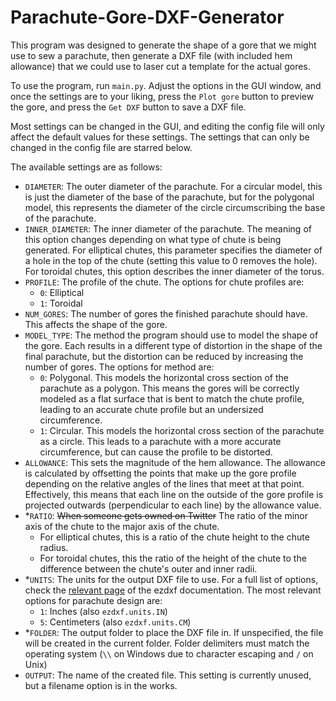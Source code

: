# Parachute-Gore-DXF-Generator

This program was designed to generate the shape of a gore that we might use to sew a parachute, then generate a DXF file (with included hem allowance) that we could use to laser cut a template for the actual gores.

To use the program, run `main.py`. Adjust the options in the GUI window, and once the settings are to your liking, press the `Plot gore` button to preview the gore, and press the `Get DXF` button to save a DXF file.

Most settings can be changed in the GUI, and editing the config file will only affect the default values for these settings. The settings that can only be changed in the config file are starred below.

The available settings are as follows:

- `DIAMETER`: The outer diameter of the parachute. For a circular model, this is just the diameter of the base of the parachute, but for the polygonal model, this represents the diameter of the circle circumscribing the base of the parachute.
- `INNER_DIAMETER`: The inner diameter of the parachute. The meaning of this option changes depending on what type of chute is being generated. For elliptical chutes, this parameter specifies the diameter of a hole in the top of the chute (setting this value to 0 removes the hole). For toroidal chutes, this option describes the inner diameter of the torus.
- `PROFILE`: The profile of the chute. The options for chute profiles are:
    - `0`: Elliptical
    - `1`: Toroidal
- `NUM_GORES`: The number of gores the finished parachute should have. This affects the shape of the gore.
- `MODEL_TYPE`: The method the program should use to model the shape of the gore. Each results in a different type of distortion in the shape of the final parachute, but the distortion can be reduced by increasing the number of gores. The options for method are:
    - `0`: Polygonal. This models the horizontal cross section of the parachute as a polygon. This means the gores will be correctly modeled as a flat surface that is bent to match the chute profile, leading to an accurate chute profile but an undersized circumference.
    - `1`: Circular. This models the horizontal cross section of the parachute as a circle. This leads to a parachute with a more accurate circumference, but can cause the profile to be distorted.
- `ALLOWANCE`: This sets the magnitude of the hem allowance. The allowance is calculated by offsetting the points that make up the gore profile depending on the relative angles of the lines that meet at that point. Effectively, this means that each line on the outside of the gore profile is projected outwards (perpendicular to each line) by the allowance value.
- \*`RATIO`: ~~When someone gets owned on Twitter~~ The ratio of the minor axis of the chute to the major axis of the chute.
    - For elliptical chutes, this is a ratio of the chute height to the chute radius.
    - For toroidal chutes, this the ratio of the height of the chute to the difference between the chute's outer and inner radii.
- \*`UNITS`: The units for the output DXF file to use. For a full list of options, check the [relevant page](https://ezdxf.readthedocs.io/en/stable/concepts/units.html) of the ezdxf documentation. The most relevant options for parachute design are:
    - `1`: Inches (also `ezdxf.units.IN`)
    - `5`: Centimeters (also `ezdxf.units.CM`)
- \*`FOLDER`: The output folder to place the DXF file in. If unspecified, the file will be created in the current folder. Folder delimiters must match the operating system (`\\` on Windows due to character escaping and `/` on Unix)
- `OUTPUT`: The name of the created file. This setting is currently unused, but a filename option is in the works.
